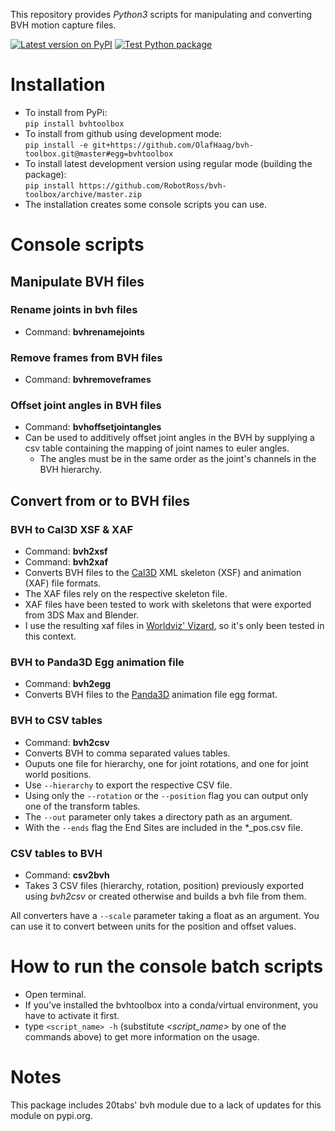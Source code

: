 This repository provides *Python3* scripts for manipulating and converting BVH motion capture files.

[![Latest version on PyPI](https://img.shields.io/pypi/v/bvhtoolbox.svg)](https://pypi.org/project/bvhtoolbox)
[![Test Python package](https://github.com/OlafHaag/bvh-toolbox/workflows/Test%20Python%20package/badge.svg)](https://github.com/OlafHaag/bvh-toolbox/actions?query=workflow%3A%22Test+Python+package%22)

# Installation
* To install from PyPi:  
`pip install bvhtoolbox`
* To install from github using development mode:  
`pip install -e git+https://github.com/OlafHaag/bvh-toolbox.git@master#egg=bvhtoolbox`
* To install latest development version using regular mode (building the package):  
`pip install https://github.com/RobotRoss/bvh-toolbox/archive/master.zip`
* The installation creates some console scripts you can use.

# Console scripts
## Manipulate BVH files
### Rename joints in bvh files
* Command: **bvhrenamejoints**

### Remove frames from BVH files
* Command: **bvhremoveframes**

### Offset joint angles in BVH files
* Command: **bvhoffsetjointangles**
* Can be used to additively offset joint angles in the BVH by supplying a csv table containing the mapping of joint names to euler angles.
  * The angles must be in the same order as the joint's channels in the BVH hierarchy.

## Convert from or to BVH files

### BVH to Cal3D XSF & XAF
* Command: **bvh2xsf**
* Command: **bvh2xaf**
* Converts BVH files to the [Cal3D](https://github.com/mp3butcher/Cal3D/) XML skeleton (XSF) and animation (XAF) file formats.
* The XAF files rely on the respective skeleton file.
* XAF files have been tested to work with skeletons that were exported from 3DS Max and Blender.
* I use the resulting xaf files in [Worldviz' Vizard](https://www.worldviz.com/vizard), so it's only been tested in this context.

### BVH to Panda3D Egg animation file
* Command: **bvh2egg**
* Converts BVH files to the [Panda3D](https://panda3d.org/) animation file egg format.

### BVH to CSV tables
* Command: **bvh2csv**
* Converts BVH to comma separated values tables.
* Ouputs one file for hierarchy, one for joint rotations, and one for joint world positions.
* Use `--hierarchy` to export the respective CSV file.
* Using only the `--rotation` or the `--position` flag you can output only one of the transform tables.
* The `--out` parameter only takes a directory path as an argument.
* With the `--ends` flag the End Sites are included in the *_pos.csv file.

### CSV tables to BVH
* Command: **csv2bvh**
* Takes 3 CSV files (hierarchy, rotation, position) previously exported using *bvh2csv* or created otherwise and builds a bvh file from them.

All converters have a `--scale` parameter taking a float as an argument. You can use it to convert between units for the position and offset values.

# How to run the console batch scripts
* Open terminal.
* If you've installed the bvhtoolbox into a conda/virtual environment, you have to activate it first.
* type `<script_name> -h` (substitute *<script_name>* by one of the commands above) to get more information on the usage.

# Notes
This package includes 20tabs' bvh module due to a lack of updates for this module on pypi.org.
